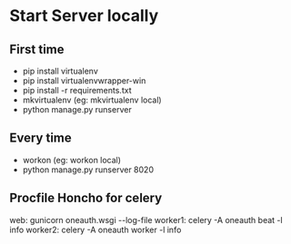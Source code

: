 # Start Server locally

## First time

- pip install virtualenv
- pip install virtualenvwrapper-win
- pip install -r requirements.txt
- mkvirtualenv <some name for the environment> (eg: mkvirtualenv local)
- python manage.py runserver

## Every time

- workon <environment name> (eg: workon local)
- python manage.py runserver 8020

## Procfile Honcho for celery

web: gunicorn oneauth.wsgi --log-file
worker1: celery -A oneauth beat -l info
worker2: celery -A oneauth worker -l info
